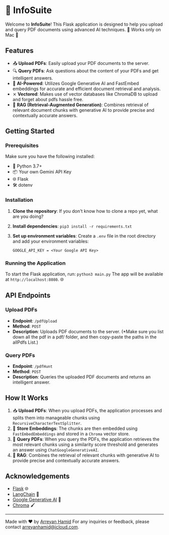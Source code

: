 # 📄 InfoSuite

Welcome to **InfoSuite**! This Flask application is designed to help you upload and query PDF documents using advanced AI techniques. 🚀
Works only on Mac 🍎
## Features

- 📤 **Upload PDFs**: Easily upload your PDF documents to the server.
- 🔍 **Query PDFs**: Ask questions about the content of your PDFs and get intelligent answers.
- 🤖 **AI-Powered**: Utilizes Google Generative AI and FastEmbed embeddings for accurate and efficient document retrieval and analysis.
- ⨯ **Vectored**: Makes use of vector databases like ChromaDB to upload and forget about pdfs hassle free.
- 🔄 **RAG (Retrieval-Augmented Generation)**: Combines retrieval of relevant document chunks with generative AI to provide precise and contextually accurate answers.

## Getting Started

### Prerequisites

Make sure you have the following installed:

- 🐍 Python 3.7+
- 📦 Your own Gemini API Key
- 🌐 Flask
- 🛠 dotenv

### Installation

1. **Clone the repository**:
    If you don't know how to clone a repo yet, what are you doing?

2. **Install dependencies**:
    `pip3 install -r requirements.txt`

3. **Set up environment variables**:
    Create a `.env` file in the root directory and add your environment variables:
    ```env
    GOOGLE_API_KEY = <Your Google API Key>
    ```

### Running the Application

To start the Flask application, run:
    `python3 main.py`
The app will be available at `http://localhost:8080`. 🌐

## API Endpoints

### Upload PDFs

- **Endpoint**: `/pdfUpload`
- **Method**: `POST`
- **Description**: Uploads PDF documents to the server. (*Make sure you list down all the pdf in a pdf/ folder, and then copy-paste the paths in the allPdfs List.)

### Query PDFs

- **Endpoint**: `/pdfHunt`
- **Method**: `POST`
- **Description**: Queries the uploaded PDF documents and returns an intelligent answer.

## How It Works

1. 📥 **Upload PDFs**: When you upload PDFs, the application processes and splits them into manageable chunks using `RecursiveCharacterTextSplitter`.
2. 🧠 **Store Embeddings**: The chunks are then embedded using `FastEmbedEmbeddings` and stored in a `Chroma` vector store.
3. 🤔 **Query PDFs**: When you query the PDFs, the application retrieves the most relevant chunks using a similarity score threshold and generates an answer using `ChatGoogleGenerativeAI`.
4. 🔄 **RAG**: Combines the retrieval of relevant chunks with generative AI to provide precise and contextually accurate answers.

## Acknowledgements

- [Flask](https://flask.palletsprojects.com/) 🌐
- [LangChain](https://github.com/langchain/langchain) 🔗
- [Google Generative AI](https://cloud.google.com/ai-platform) 🤖
- [Chroma](https://github.com/chroma-core/chroma) 🖌️

---

Made with ❤️ by [Arreyan Hamid](https://github.com/GriffinBlackbirdd)
For any inquiries or feedback, please contact [arreyanhamid@icloud.com](mailto:arreyanhamid@icloud.com).
